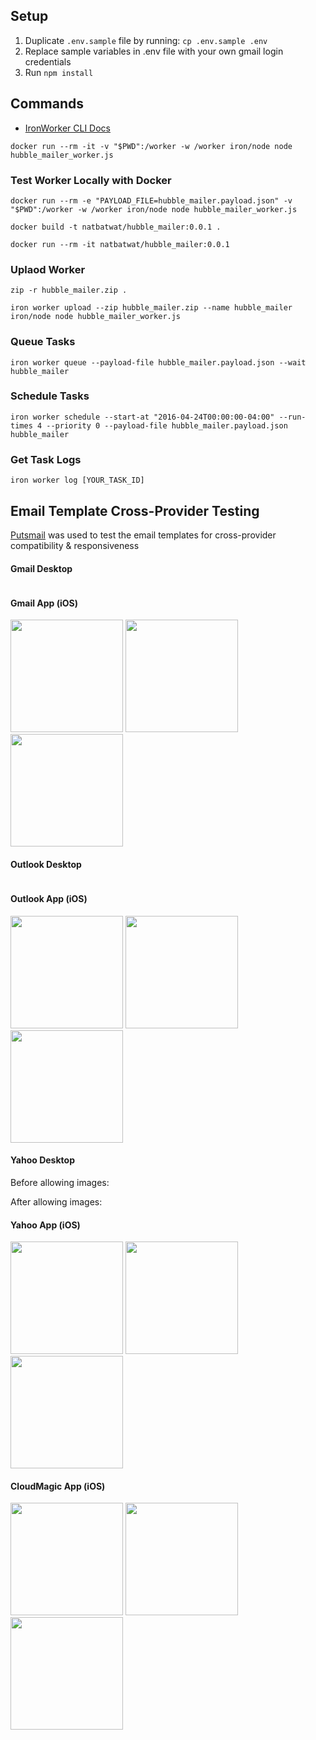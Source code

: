 ## Setup
1. Duplicate `.env.sample` file by running: `cp .env.sample .env`
2. Replace sample variables in .env file with your own gmail login credentials
3. Run `npm install`

## Commands
- [IronWorker CLI Docs](http://dev.iron.io/worker/reference/cli/)

`docker run --rm -it -v "$PWD":/worker -w /worker iron/node node hubble_mailer_worker.js`

### Test Worker Locally with Docker
`docker run --rm -e "PAYLOAD_FILE=hubble_mailer.payload.json" -v "$PWD":/worker -w /worker iron/node node hubble_mailer_worker.js`

`docker build -t natbatwat/hubble_mailer:0.0.1 .`

`docker run --rm -it natbatwat/hubble_mailer:0.0.1`

### Uplaod Worker
`zip -r hubble_mailer.zip .`

`iron worker upload --zip hubble_mailer.zip --name hubble_mailer iron/node node hubble_mailer_worker.js`

### Queue Tasks
`iron worker queue --payload-file hubble_mailer.payload.json --wait hubble_mailer`

### Schedule Tasks
`iron worker schedule --start-at "2016-04-24T00:00:00-04:00" --run-times 4 --priority 0 --payload-file hubble_mailer.payload.json hubble_mailer`

### Get Task Logs
`iron worker log [YOUR_TASK_ID]`

## Email Template Cross-Provider Testing

[Putsmail](https://www.putsmail.com/) was used to test the email templates for cross-provider compatibility & responsiveness

#### Gmail Desktop
<img src="https://cloud.githubusercontent.com/assets/9147731/14765677/42fcf95c-0a1e-11e6-9a50-e5b0e376f6cf.png" alt="">

#### Gmail App (iOS)
<img src="https://cloud.githubusercontent.com/assets/9147731/14765647/1d856c1e-0a1d-11e6-98ba-ead394fdd285.PNG" width="180" alt="">
<img src="https://cloud.githubusercontent.com/assets/9147731/14765646/1d82dd78-0a1d-11e6-89af-18c92f8e5898.PNG" width="180" alt="">
<img src="https://cloud.githubusercontent.com/assets/9147731/14765648/1d98ec44-0a1d-11e6-8772-76cf39cc4df9.PNG" width="180" alt="">

#### Outlook Desktop
<img src="https://cloud.githubusercontent.com/assets/9147731/14765678/433a4172-0a1e-11e6-807d-201de49ee6be.png" alt="">

#### Outlook App (iOS)
<img src="https://cloud.githubusercontent.com/assets/9147731/14765642/1d6dd36a-0a1d-11e6-83fa-13e32ff6bbdb.PNG" width="180" alt="">
<img src="https://cloud.githubusercontent.com/assets/9147731/14765645/1d798a52-0a1d-11e6-92d3-e51c39a4a6e4.PNG" width="180" alt="">
<img src="https://cloud.githubusercontent.com/assets/9147731/14765644/1d78ea16-0a1d-11e6-8d97-15dc3067069e.PNG" width="180" alt="">

#### Yahoo Desktop
Before allowing images: <img src="https://cloud.githubusercontent.com/assets/9147731/14765679/4363653e-0a1e-11e6-9ecd-8fe058abf751.png" alt="">

After allowing images:<img src="https://cloud.githubusercontent.com/assets/9147731/14765680/438ebd92-0a1e-11e6-80a0-5b2c0aec8837.png" alt="">

#### Yahoo App (iOS)
<img src="https://cloud.githubusercontent.com/assets/9147731/14765640/1d207962-0a1d-11e6-97db-7114b8b1d61c.PNG" width="180" alt="">
<img src="https://cloud.githubusercontent.com/assets/9147731/14765641/1d4f1bd2-0a1d-11e6-923b-74575706b6e8.PNG" width="180" alt="">
<img src="https://cloud.githubusercontent.com/assets/9147731/14765643/1d6dec74-0a1d-11e6-8d70-fc4fe5a1c140.PNG" width="180" alt="">

#### CloudMagic App (iOS)
<img src="https://cloud.githubusercontent.com/assets/9147731/14765649/1d99d76c-0a1d-11e6-973d-b23bcda9b66b.PNG" width="180" alt="">
<img src="https://cloud.githubusercontent.com/assets/9147731/14765651/1da536d4-0a1d-11e6-9188-ad3034bc2fa7.PNG" width="180" alt="">
<img src="https://cloud.githubusercontent.com/assets/9147731/14765650/1da4f142-0a1d-11e6-9d8e-0646a60b51b8.PNG" width="180" alt="">
